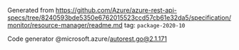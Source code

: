 Generated from https://github.com/Azure/azure-rest-api-specs/tree/8240593bde5350e6762015523ccd57cb61e32da5/specification/monitor/resource-manager/readme.md tag: `package-2020-10`

Code generator @microsoft.azure/autorest.go@2.1.171


